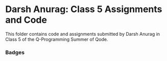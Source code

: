 # Darsh Anurag: Class 5 Assignments and Code
This folder contains code and assignments submitted by Darsh Anurag in Class 5 of the Q-Programming Summer of Qode.
### Badges